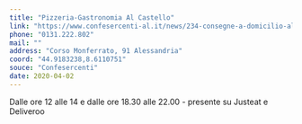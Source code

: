 ```yaml
---
title: "Pizzeria-Gastronomia Al Castello"
link: "https://www.confesercenti-al.it/news/234-consegne-a-domicilio-alessandria-lista-aggiornata-al-26-marzo.html"
phone: "0131.222.802"
mail: ""
address: "Corso Monferrato, 91 Alessandria"
coord: "44.9183238,8.6110751"
souce: "Confesercenti"
date: 2020-04-02
---
```


Dalle ore 12 alle 14 e dalle ore 18.30 alle 22.00 - presente su Justeat e Deliveroo
